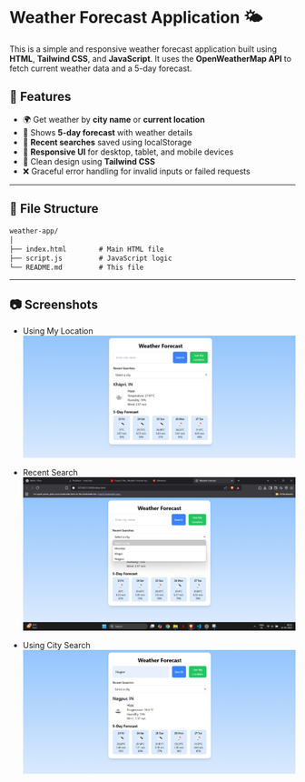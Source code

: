 
# Weather Forecast Application 🌤️

This is a simple and responsive weather forecast application built using **HTML**, **Tailwind CSS**, and **JavaScript**. It uses the **OpenWeatherMap API** to fetch current weather data and a 5-day forecast.

## 🚀 Features

- 🌍 Get weather by **city name** or **current location**
- 📅 Shows **5-day forecast** with weather details
- 💾 **Recent searches** saved using localStorage
- 🔁 **Responsive UI** for desktop, tablet, and mobile devices
- 🎨 Clean design using **Tailwind CSS**
- ❌ Graceful error handling for invalid inputs or failed requests

---

## 📁 File Structure

```
weather-app/
│
├── index.html        # Main HTML file
├── script.js         # JavaScript logic
└── README.md         # This file
```

---

## 📷 Screenshots
- Using My Location
![alt text](image-1.png)

- Recent Search
![alt text](image-2.png)

- Using City Search
![alt text](image-3.png)





